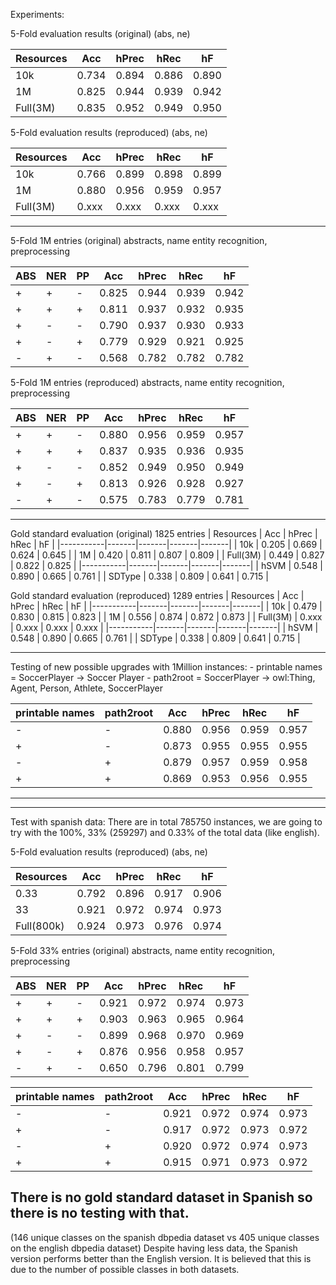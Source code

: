 Experiments:
 
5-Fold evaluation results (original) (abs, ne)

| Resources | Acc   | hPrec | hRec  | hF    |
|-----------|-------|-------|-------|-------|
| 10k       | 0.734 | 0.894 | 0.886 | 0.890 |
| 1M        | 0.825 | 0.944 | 0.939 | 0.942 |
| Full(3M)  | 0.835 | 0.952 | 0.949 | 0.950 |

5-Fold evaluation results (reproduced) (abs, ne)

| Resources | Acc   | hPrec | hRec  | hF    |
|-----------|-------|-------|-------|-------|
| 10k       | 0.766 | 0.899 | 0.898 | 0.899 |
| 1M        | 0.880 | 0.956 | 0.959 | 0.957 |
| Full(3M)  | 0.xxx | 0.xxx | 0.xxx | 0.xxx |

------

5-Fold 1M entries (original) abstracts, name entity recognition, preprocessing

| ABS | NER | PP | Acc   | hPrec | hRec  | hF    |
|-----|-----|----|-------|-------|-------|-------|
| +   | +   | -  | 0.825 | 0.944 | 0.939 | 0.942 |
| +   | +   | +  | 0.811 | 0.937 | 0.932 | 0.935 |
| +   | -   | -  | 0.790 | 0.937 | 0.930 | 0.933 |
| +   | -   | +  | 0.779 | 0.929 | 0.921 | 0.925 |
| -   | +   | -  | 0.568 | 0.782 | 0.782 | 0.782 |

5-Fold 1M entries (reproduced) abstracts, name entity recognition, preprocessing

| ABS | NER | PP | Acc   | hPrec | hRec  | hF    |
|-----|-----|----|-------|-------|-------|-------|
| +   | +   | -  | 0.880 | 0.956 | 0.959 | 0.957 |
| +   | +   | +  | 0.837 | 0.935 | 0.936 | 0.935 |
| +   | -   | -  | 0.852 | 0.949 | 0.950 | 0.949 |
| +   | -   | +  | 0.813 | 0.926 | 0.928 | 0.927 |
| -   | +   | -  | 0.575 | 0.783 | 0.779 | 0.781 |

------

Gold standard evaluation (original)
1825 entries
| Resources | Acc   | hPrec | hRec  | hF    |
|-----------|-------|-------|-------|-------|
| 10k       | 0.205 | 0.669 | 0.624 | 0.645 |
| 1M        | 0.420 | 0.811 | 0.807 | 0.809 |
| Full(3M)  | 0.449 | 0.827 | 0.822 | 0.825 |
|-----------|-------|-------|-------|-------|
| hSVM      | 0.548 | 0.890 | 0.665 | 0.761 |
| SDType    | 0.338 | 0.809 | 0.641 | 0.715 |

Gold standard evaluation (reproduced)
1289 entries 
| Resources | Acc   | hPrec | hRec  | hF    |
|-----------|-------|-------|-------|-------|
| 10k       | 0.479 | 0.830 | 0.815 | 0.823 |
| 1M        | 0.556 | 0.874 | 0.872 | 0.873 |
| Full(3M)  | 0.xxx | 0.xxx | 0.xxx | 0.xxx |
|-----------|-------|-------|-------|-------|
| hSVM      | 0.548 | 0.890 | 0.665 | 0.761 |
| SDType    | 0.338 | 0.809 | 0.641 | 0.715 |

------
Testing of new possible upgrades with 1Million instances:
	- printable names = SoccerPlayer -> Soccer Player
	- path2root = SoccerPlayer -> owl:Thing, Agent, Person, Athlete, SoccerPlayer


| printable names | path2root | Acc   | hPrec | hRec  | hF    |
|-----------------|-----------|-------|-------|-------|-------|
| -               | -         | 0.880 | 0.956 | 0.959 | 0.957 |
| +               | -         | 0.873 | 0.955 | 0.955 | 0.955 |
| -               | +         | 0.879 | 0.957 | 0.959 | 0.958 |
| +               | +         | 0.869 | 0.953 | 0.956 | 0.955 |

------
------
Test with spanish data:
There are in total 785750 instances, we are going to try with the 100%, 33% (259297) and 0.33% of the total data (like english).

5-Fold evaluation results (reproduced) (abs, ne)

| Resources | Acc   | hPrec | hRec  | hF    |
|-----------|-------|-------|-------|-------|
| 0.33      | 0.792 | 0.896 | 0.917 | 0.906 |
| 33        | 0.921 | 0.972 | 0.974 | 0.973 |
| Full(800k)| 0.924 | 0.973 | 0.976 | 0.974 |

5-Fold 33% entries (original) abstracts, name entity recognition, preprocessing

| ABS | NER | PP | Acc   | hPrec | hRec  | hF    |
|-----|-----|----|-------|-------|-------|-------|
| +   | +   | -  | 0.921 | 0.972 | 0.974 | 0.973 |
| +   | +   | +  | 0.903 | 0.963 | 0.965 | 0.964 |
| +   | -   | -  | 0.899 | 0.968 | 0.970 | 0.969 |
| +   | -   | +  | 0.876 | 0.956 | 0.958 | 0.957 |
| -   | +   | -  | 0.650 | 0.796 | 0.801 | 0.799 |


| printable names | path2root | Acc   | hPrec | hRec  | hF    |
|-----------------|-----------|-------|-------|-------|-------|
| -               | -         | 0.921 | 0.972 | 0.974 | 0.973 |
| +               | -         | 0.917 | 0.972 | 0.973 | 0.972 |
| -               | +         | 0.920 | 0.972 | 0.974 | 0.973 |
| +               | +         | 0.915 | 0.971 | 0.973 | 0.972 |

There is no gold standard dataset in Spanish so there is no testing with that.
------
(146 unique classes on the spanish dbpedia dataset vs 405 unique classes on the english dbpedia dataset)
Despite having less data, the Spanish version performs better than the English version. It is believed that this is due to the number of possible classes in both datasets. 

